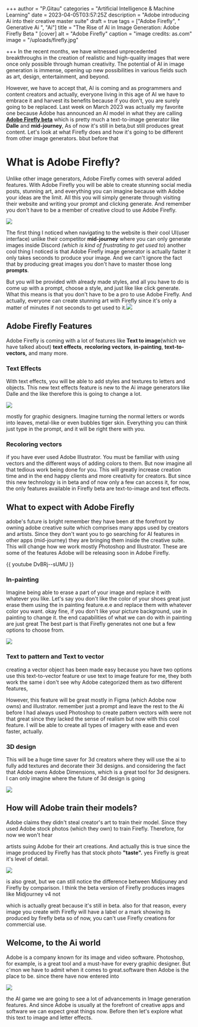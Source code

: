 +++
author = "P.Gitau"
categories = "Artificial Intelligence & Machine Learning"
date = 2023-04-05T03:57:25Z
description = "Adobe introducing Ai into their creative master suite"
draft = true
tags = ["Adobe Firefly", "  Generative Ai ", "Ai"]
title = "The Rise of AI in Image Generation: Adobe Firefly Beta "
[cover]
alt = "Adobe Firefly"
caption = "image credits: as.com"
image = "/uploads/firefly.jpg"

+++
In the recent months, we have witnessed unprecedented breakthroughs in the creation of realistic and high-quality images that were once only possible through human creativity. The potential of AI in image generation is immense, opening up new possibilities in various fields such as art, design, entertainment, and beyond.

However, we have to accept that, AI is coming and as programmers and content creators and actually, everyone living in this age of AI we have to embrace it and harvest its benefits because if you don't, you are surely going to be replaced. Last week on March 2023 was actually my favorite one because Adobe has announced an AI model in what they are calling [**Adobe Firefly beta**](https://firefly.adobe.com/ "Adobe firefly") which is pretty much a text-to-image generator like **Dalle** and **mid-journey**, As of now it's still in beta,but still produces great content. Let's look at what Firefly does and how it's going to be different from other image generators. bbut before that

# What is Adobe Firefly?

Unlike other image generators, Adobe Firefly comes with several added features. With Adobe Firefly you will be able to create stunning social media posts, stunning art, and everything you can imagine because with Adobe your ideas are the limit. All this you will simply generate through visiting their website and writing your prompt and clicking generate. And remember you don't have to be a member of creative cloud to use Adobe Firefly.

![](/uploads/fire.PNG)

The first thing I noticed when navigating to the website is their cool UI(user interface) unlike their competitor **mid-journey** where you can only generate images inside Discord _(which is kind of frustrating to get used to_) another cool thing I noticed is that Adobe Firefly image generator is actually faster it only takes seconds to produce your image. And we can't ignore the fact that by producing great images you don't have to master those long **prompts**.

But you will be provided with already made styles, and all you have to do is come up with a prompt, choose a style, and just like like click generate. What this means is that you don't have to be a pro to use Adobe Firefly. And actually, everyone can create stunning art with Firefly since it's only a matter of minutes if not seconds to get used to it.![](/uploads/mj-prompt.png)

## Adobe Firefly Features

Adobe Firefly is coming with a lot of features like **Text to image**(which we have talked about) **text effects**, **recoloring vectors**, **in-painting**, **text-to-vectors,** and many more.

### Text Effects

With text effects, you will be able to add styles and textures to letters and objects. This new text effects feature is new to the Ai image generators like Dalle and the like therefore this is going to change a lot.

![](/uploads/firefly_rubberballs_24949-scaled.webp)

mostly for graphic designers. Imagine turning the normal letters or words into leaves, metal-like or even bubbles tiger skin. Everything you can think just type in the prompt, and it will be right there with you.

### Recoloring vectors

if you have ever used Adobe Illustrator. You must be familiar with using vectors and the different ways of adding colors to them. But now imagine all that tedious work being done for you. This will greatly increase creation time and in the end happy clients and more creativity for creators. But since this new technology is in beta and of now only a few can access it, for now, the only features available in Firefly beta are text-to-image and text effects.

## What to expect with Adobe Firefly

adobe's future is bright remember they have been at the forefront by owning adobe creative suite which comprises many apps used by creators and artists. Since they don't want you to go searching for AI features in other apps (mid-journey) they are bringing them inside the creative suite. This will change how we work mostly Photoshop and Illustrator. These are some of the features Adobe will be releasing soon in Adobe Firefly.

{{ youtube DvBRj--sUMU }}

### In-painting

Imagine being able to erase a part of your image and replace it with whatever you like. Let's say you don't like the color of your shoes great just erase them using the in painting feature.e.e and replace them with whatever color you want. okay fine, if you don't like your picture background, use in painting to change it. the end capabilities of what we can do with in painting are just great The best part is that Firefly generates not one but a few options to choose from.

![](/uploads/screenshot-2023-04-04-at-08-41-36.png)

### Text to pattern and Text to vector

creating a vector object has been made easy because you have two options use this text-to-vector feature or use text to image feature for me, they both work the same i don't see why Adobe categorized them as two different features, 

However, this feature will be great mostly in Figma (which Adobe now owns) and illustrator. remember just a prompt and leave the rest to the Ai before I had always used Photoshop to create pattern vectors with were not that great since they lacked the sense of realism but now with this cool feature. I will be able to create all types of imagery with ease and even faster, actually.

### 3D design

This will be a huge time saver for 3d creators where they will use the ai to fully add textures and decorate their 3d designs. and considering the fact that Adobe owns Adobe Dimensions, which is a great tool for 3d designers. I can only imagine where the future of 3d design is going

![](/uploads/0220cad03d49487eaccc7dec660043fd.gif)

## How will Adobe train their models?

Adobe claims they didn't steal creator's art to train their model. Since they used Adobe stock photos (which they own) to train Firefly. Therefore, for now we won't hear

artists suing Adobe for their art creations. And actually this is true since the image produced by Firefly has that stock photo **"taste".** yes Firefly is great it's level of detail.

![](/uploads/images-2.jpg)

is also great, but we can still notice the difference between Midjouney and Firefly by comparison. I think the beta version of Firefly produces images like Midjourney v4 not

which is actually great because it's still in beta. also for that reason, every image you create with Firefly will have a label or a mark showing its produced by firefly beta so of now, you can't use Firefly creations for commercial use.

## Welcome, to the Ai world

Adobe is a company known for its image and video software. Photoshop, for example, is a great tool and a must-have for every graphic designer. But c'mon we have to admit when it comes to great.software then Adobe is the place to be. since there have now entered into 

![](/uploads/adobe-firefly-is-a-text-to-image-generator-that-didnt-steal-your-work.webp)

the AI game we are going to see a lot of advancements in Image generation features. And since Adobe is usually at the forefront of creative apps and software we can expect great things now. Before then let's explore what this text to image and letter effects.